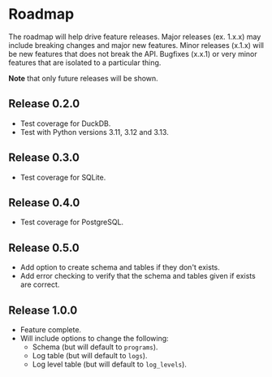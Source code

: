 # Roadmap

The roadmap will help drive feature releases.
Major releases (ex. 1.x.x) may include breaking changes and major new features.
Minor releases (x.1.x) will be new features that does not break the API.
Bugfixes (x.x.1) or very minor features that are isolated to a particular thing.

**Note** that only future releases will be shown.

## Release 0.2.0

* Test coverage for DuckDB.
* Test with Python versions 3.11, 3.12 and 3.13.

## Release 0.3.0

* Test coverage for SQLite.

## Release 0.4.0

* Test coverage for PostgreSQL.

## Release 0.5.0

* Add option to create schema and tables if they don't exists.
* Add error checking to verify that the schema and tables given if exists are
  correct.

## Release 1.0.0

* Feature complete.
* Will include options to change the following:
  * Schema (but will default to `programs`).
  * Log table (but will default to `logs`).
  * Log level table (but will default to `log_levels`).
